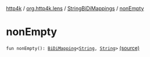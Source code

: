 [http4k](../../index.md) / [org.http4k.lens](../index.md) / [StringBiDiMappings](index.md) / [nonEmpty](./non-empty.md)

# nonEmpty

`fun nonEmpty(): `[`BiDiMapping`](../-bi-di-mapping/index.md)`<`[`String`](https://kotlinlang.org/api/latest/jvm/stdlib/kotlin/-string/index.html)`, `[`String`](https://kotlinlang.org/api/latest/jvm/stdlib/kotlin/-string/index.html)`>` [(source)](https://github.com/http4k/http4k/blob/master/http4k-core/src/main/kotlin/org/http4k/lens/BiDiMapping.kt#L62)
